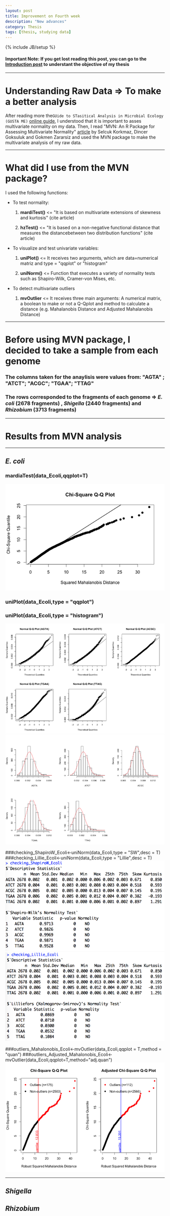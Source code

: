 ```yaml
---
layout: post
title: Improvement on Fourth week
description: "New advances"
category: Thesis
tags: [thesis, studying data]
---
```


{% include JB/setup %}

#### Important Note: If you get lost reading this post, you can go to the [Introduction post](http://kamynz.github.io/thesis/2015/07/30/Introduction-of-Thesis/) to understant the objective of my thesis

------

# Understanding Raw Data => To make a better analysis

After reading more the```GUide to STasitical Analysis in Microbial Ecology (GUSTA ME)``` [online guide](https://sites.google.com/site/mb3gustame/), I understood that it is important to asses multivariate normality on my data. Then, I read "MVN: An R Package for Assessing Multivariate Normality" [article](http://journal.r-project.org/archive/2014-2/korkmaz-goksuluk-zararsiz.pdf) by Selcuk Korkmaz, Dincer Goksuluk and Gokmen Zararsiz and used the MVN package to make the multivariate analysis of my raw data. 

------

# What did I use from the MVN package?

I used the following functions:

  * To test normality:

    1. **mardiTest()** <= "It is based on multivariate extensions of skewness and kurtosis" (cite article) 
    
    2. **hzTest()** <= "It is based on a non-negative functional distance that measures the distancebetween two distribution functions" (cite article)

  * To visualize and test univariate variables:

    1. **uniPlot()** <= It receives two arguments, which are data=numerical matriz and type = "qqplot" or "histogram"
    
    2. **uniNorm()** <= Function that executes a variety of  normality tests such as Shapiro-Wilk, Cramer-von Mises, etc. 

  * To detect multivariate outliers
 
    1. **mvOutlier** <= It receives three main arguments: A numerical matrix, a boolean to make or not a Q-Qplot and method to calculate a distance (e.g. Mahalanobis Distance and Adjusted Mahalanobis Distance)

------

# Before using MVN package, I decided to take a sample from each genome

### The columns taken for the anaylisis were values from: "AGTA" ; "ATCT"; "ACGC"; "TGAA"; "TTAG"

### The rows corresponded to the fragments of each genome => **_E. coli_ (2678 fragments) , _Shigella_ (2440 fragments) and _Rhizobium_ (3713 fragments)**

------

# Results from MVN analysis

------

## _E. coli_

### mardiaTest(data_Ecoli,qqplot=T)
![center](/Figs/Semana4/Ecoli/Ecoli_MardiaTest_qqplot.png)

### uniPlot(data_Ecoli,type = "qqplot")
### uniPlot(data_Ecoli,type = "histogram")
![left](/Figs/Semana4/Ecoli/Ecoli_uniPlot_QQplot_out.png) 
![right](/Figs/Semana4/Ecoli/Ecoli_uniPlot_hist_out.png)

###checking_ShapiroW_Ecoli<-uniNorm(data_Ecoli,type = "SW",desc = T)
###checking_Lillie_Ecoli<-uniNorm(data_Ecoli,type = "Lillie",desc = T)
![left](/Figs/Semana4/Ecoli/uniNorm_Ecoli_Shapiro.png)
![right](/Figs/Semana4/Ecoli/uniNorm_Ecoli_Lillie.png)

###outliers_Mahalonobis_Ecoli<-mvOutlier(data_Ecoli,qqplot = T,method = "quan")
###outliers_Adjusted_Mahalonobis_Ecoli<-mvOutlier(data_Ecoli,qqplot=T,method="adj.quan")
![center](/Figs/Semana4/Ecoli/Ecoli_Outliers_no_normalized.png) 

------

## _Shigella_

## _Rhizobium_







